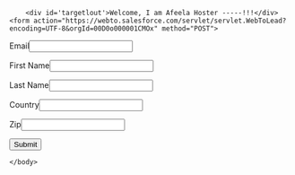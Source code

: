 <html lang="en">
  <head>
    <META HTTP-EQUIV="Content-type" CONTENT="text/html; charset=UTF-8">
    <meta name="viewport" content="width=device-width, initial-scale=1" />
  </head>
  <body>
  
        <div id='targetlout'>Welcome, I am Afeela Hoster -----!!!</div>
	<form action="https://webto.salesforce.com/servlet/servlet.WebToLead?encoding=UTF-8&orgId=00D0o000001CMOx" method="POST">

<input type=hidden name="oid" value="00D0o000001CMOx">
<input type=hidden name="retURL" value="http://google.com">

<!--  ----------------------------------------------------------------------  -->
<!--  NOTE: These fields are optional debugging elements. Please uncomment    -->
<!--  these lines if you wish to test in debug mode.                          -->
<!--  <input type="hidden" name="debug" value=1>                              -->
<!--  <input type="hidden" name="debugEmail"                                  -->
<!--  value="chandrangshu.chandu@gmail.com">                                  -->
<!--  ----------------------------------------------------------------------  -->

<label for="email">Email</label><input  id="email" maxlength="80" name="email" size="20" type="text" /><br>

<label for="first_name">First Name</label><input  id="first_name" maxlength="40" name="first_name" size="20" type="text" /><br>

<label for="last_name">Last Name</label><input  id="last_name" maxlength="80" name="last_name" size="20" type="text" /><br>

<label for="country">Country</label><input  id="country" maxlength="40" name="country" size="20" type="text" /><br>

<label for="zip">Zip</label><input  id="zip" maxlength="20" name="zip" size="20" type="text" /><br>

<input type="submit" name="submit">

</form>


	</body>
</html>
